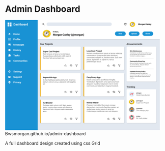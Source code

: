 # Admin Dashboard

![Alt text](dashboard-project.png)
Bwsmorgan.github.io/admin-dashboard

A full dashboard design created using css Grid
